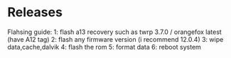 # Releases
Flahsing guide:
1: flash a13 recovery such as twrp 3.7.0 / orangefox latest (have A12 tag)
2: flash any firmware version (i recommend 12.0.4)
3: wipe data,cache,dalvik
4: flash the rom
5: format data
6: reboot system
